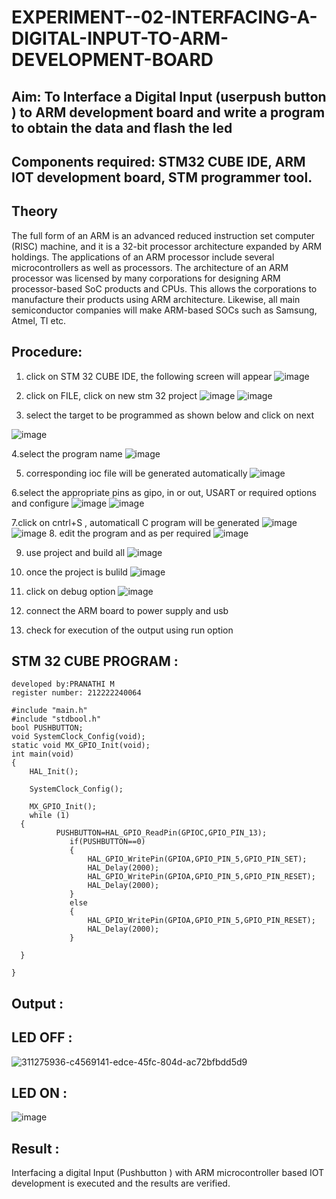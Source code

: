 # EXPERIMENT--02-INTERFACING-A-DIGITAL-INPUT-TO-ARM-DEVELOPMENT-BOARD
## Aim: To Interface a Digital Input  (userpush button  ) to ARM   development board and write a  program to obtain  the data and flash the led  
## Components required: STM32 CUBE IDE, ARM IOT development board,  STM programmer tool.
## Theory 
The full form of an ARM is an advanced reduced instruction set computer (RISC) machine, and it is a 32-bit processor architecture expanded by ARM holdings. The applications of an ARM processor include several microcontrollers as well as processors. The architecture of an ARM processor was licensed by many corporations for designing ARM processor-based SoC products and CPUs. This allows the corporations to manufacture their products using ARM architecture. Likewise, all main semiconductor companies will make ARM-based SOCs such as Samsung, Atmel, TI etc.

 
  
## Procedure:
 1. click on STM 32 CUBE IDE, the following screen will appear 
 ![image](https://user-images.githubusercontent.com/36288975/226189166-ac10578c-c059-40e7-8b80-9f84f64bf088.png)

 2. click on FILE, click on new stm 32 project 
 ![image](https://user-images.githubusercontent.com/36288975/226189215-2d13ebfb-507f-44fc-b772-02232e97c0e3.png)
![image](https://user-images.githubusercontent.com/36288975/226189230-bf2d90dd-9695-4aaf-b2a6-6d66454e81fc.png)
3. select the target to be programmed  as shown below and click on next 

![image](https://user-images.githubusercontent.com/36288975/226189280-ed5dcf1d-dd8d-43ae-815d-491085f4863b.png)

4.select the program name 
![image](https://user-images.githubusercontent.com/36288975/226189316-09832a30-4d1a-4d4f-b8ad-2dc28f137711.png)


5. corresponding ioc file will be generated automatically 
![image](https://user-images.githubusercontent.com/36288975/226189378-3abbdee2-0df6-470f-a3cd-79c74e3d3ad8.png)

6.select the appropriate pins as gipo, in or out, USART or required options and configure 
![image](https://user-images.githubusercontent.com/36288975/226189403-f7179f1a-3eae-4637-826b-ab4ec35ba1e1.png)
![image](https://user-images.githubusercontent.com/36288975/226189425-2b2414ce-49b3-4b61-a260-c658cb2e4152.png)


7.click on cntrl+S , automaticall C program will be generated 
![image](https://user-images.githubusercontent.com/36288975/226189443-8b43451d-0b14-47e4-a20b-cc09c6ad8458.png)
![image](https://user-images.githubusercontent.com/36288975/226189450-85ffa969-2ffb-4788-81e5-72d60fdda0f1.png)
8. edit the program and as per required 
![image](https://user-images.githubusercontent.com/36288975/226189461-a573e62f-a109-4631-a250-a20925758fe0.png)

9. use project and build all 
![image](https://user-images.githubusercontent.com/36288975/226189554-3f7101ac-3f41-48fc-abc7-480bd6218dec.png)
10. once the project is bulild 
![image](https://user-images.githubusercontent.com/36288975/226189577-c61cc1eb-3990-4968-8aa6-aefffc766b70.png)

11. click on debug option 
![image](https://user-images.githubusercontent.com/36288975/226189625-37daa9a3-62e9-42b5-a5ce-2ac63345905b.png)

12. connect the  ARM board to power supply and usb 


13. check for execution of the output using run option 



## STM 32 CUBE PROGRAM :
```
developed by:PRANATHI M
register number: 212222240064

#include "main.h"
#include "stdbool.h"
bool PUSHBUTTON;
void SystemClock_Config(void);
static void MX_GPIO_Init(void);
int main(void)
{
    HAL_Init();

    SystemClock_Config();

    MX_GPIO_Init();
    while (1)
  {
    	  PUSHBUTTON=HAL_GPIO_ReadPin(GPIOC,GPIO_PIN_13);
	  	 	 if(PUSHBUTTON==0)
	  	 	 {
	  	 		 HAL_GPIO_WritePin(GPIOA,GPIO_PIN_5,GPIO_PIN_SET);
	  	 		 HAL_Delay(2000);
	  	 		 HAL_GPIO_WritePin(GPIOA,GPIO_PIN_5,GPIO_PIN_RESET);
	  	 		 HAL_Delay(2000);
	  	 	 }
	  	 	 else
	  	 	 {
	  	 		 HAL_GPIO_WritePin(GPIOA,GPIO_PIN_5,GPIO_PIN_RESET);
	  	 		 HAL_Delay(2000);
	  	 	 }
   
  }

}
```
## Output  :

## LED OFF : 

![311275936-c4569141-edce-45fc-804d-ac72bfbdd5d9](https://github.com/MavillaPranathi/EXPERIMENT--02-INTEFACING-A-DIGITAL-INPUT-TO-ARM-DEVELOPMENT-BOARD/assets/118343610/6300455e-2d7a-4848-aa84-909acbc03703)


 ## LED ON : 
 
![image](https://github.com/MavillaPranathi/EXPERIMENT--02-INTEFACING-A-DIGITAL-INPUT-TO-ARM-DEVELOPMENT-BOARD/assets/118343610/a6ec5823-82a8-47c5-a5f0-885be6439662)


 
## Result :
Interfacing a digital Input (Pushbutton ) with ARM microcontroller based IOT development is executed and the results are verified.
